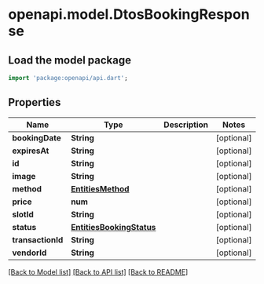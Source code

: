 # openapi.model.DtosBookingResponse

## Load the model package
```dart
import 'package:openapi/api.dart';
```

## Properties
Name | Type | Description | Notes
------------ | ------------- | ------------- | -------------
**bookingDate** | **String** |  | [optional] 
**expiresAt** | **String** |  | [optional] 
**id** | **String** |  | [optional] 
**image** | **String** |  | [optional] 
**method** | [**EntitiesMethod**](EntitiesMethod.md) |  | [optional] 
**price** | **num** |  | [optional] 
**slotId** | **String** |  | [optional] 
**status** | [**EntitiesBookingStatus**](EntitiesBookingStatus.md) |  | [optional] 
**transactionId** | **String** |  | [optional] 
**vendorId** | **String** |  | [optional] 

[[Back to Model list]](../README.md#documentation-for-models) [[Back to API list]](../README.md#documentation-for-api-endpoints) [[Back to README]](../README.md)


